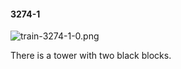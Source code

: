 #### 3274-1
![train-3274-1-0.png](https://github.com/lil-lab/nlvr/raw/master/nlvr/train/images/54/train-3274-1-0.png "train-3274-1-0.png")

There is a tower with two black blocks.